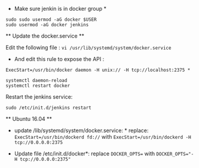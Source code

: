 * Make sure jenkin is in docker group *
```
sudo sudo usermod -aG docker $USER
sudo usermod -aG docker jenkins
```

** Update the docker.service **

Edit the following file : `vi /usr/lib/systemd/system/docker.service`

* And edit this rule to expose the API : 

`ExecStart=/usr/bin/docker daemon -H unix:// -H tcp://localhost:2375 *`

```
systemctl daemon-reload
systemctl restart docker
```
Restart the jenkins service:

```
sudo /etc/init.d/jenkins restart
```

** Ubuntu 16.04 **

* update /lib/systemd/system/docker.service: *
replace:
`ExecStart=/usr/bin/dockerd fd://`
with
`ExecStart=/usr/bin/dockerd -H tcp://0.0.0.0:2375`

* Update file /etc/init.d/docker*:
replace
`DOCKER_OPTS=`
with
`DOCKER_OPTS="-H tcp://0.0.0.0:2375"`

